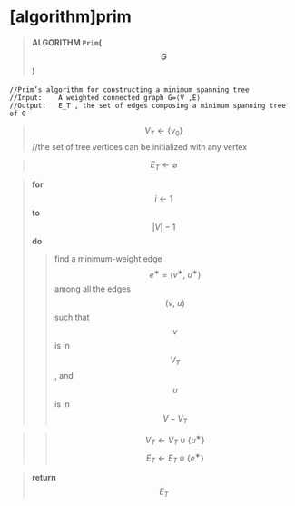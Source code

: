 # [algorithm]prim

> #### ALGORITHM `Prim`($$G$$)
```
//Prim’s algorithm for constructing a minimum spanning tree
//Input:    A weighted connected graph G=⟨V ,E⟩
//Output:   E_T , the set of edges composing a minimum spanning tree of G
```
> $$V_T\leftarrow\{v_0\}$$
//the set of tree vertices can be initialized with any vertex

> $$E_T\leftarrow\varnothing$$

> **for** $$i\leftarrow1$$ **to** $$|V|-1$$ **do**
>> find a minimum-weight edge $$e^∗=(v^∗,\:u^∗)$$ among all the edges $$(v,\:u)$$ such that $$v$$ is in $$V_T$$, and $$u$$ is in $$V-V_T$$

>> $$V_T\leftarrow{V}_T\cup\{u^∗\}$$
>> $$E_T\leftarrow{E}_T\cup\{e^∗\}$$

> **return** $$E_T$$
